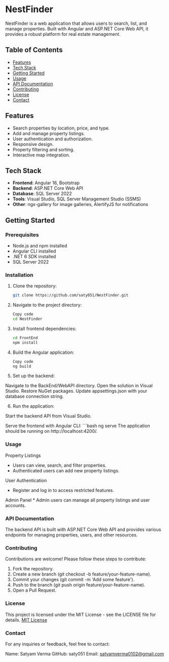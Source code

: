 # NestFinder

NestFinder is a web application that allows users to search, list, and manage properties. Built with Angular and ASP.NET Core Web API, it provides a robust platform for real estate management.

## Table of Contents

- [Features](#features)
- [Tech Stack](#tech-stack)
- [Getting Started](#getting-started)
- [Usage](#usage)
- [API Documentation](#api-documentation)
- [Contributing](#contributing)
- [License](#license)
- [Contact](#contact)

## Features

- Search properties by location, price, and type.
- Add and manage property listings.
- User authentication and authorization.
- Responsive design.
- Property filtering and sorting.
- Interactive map integration.

## Tech Stack

- **Frontend**: Angular 16, Bootstrap
- **Backend**: ASP.NET Core Web API
- **Database**: SQL Server 2022
- **Tools**: Visual Studio, SQL Server Management Studio (SSMS)
- **Other**: ngx-gallery for image galleries, AlertifyJS for notifications

## Getting Started

### Prerequisites

- Node.js and npm installed
- Angular CLI installed
- .NET 6 SDK installed
- SQL Server 2022

### Installation

1. Clone the repository:

    ```bash
   git clone https://github.com/saty051/NestFinder.git


2. Navigate to the project directory:

    ```bash
    Copy code
    cd NestFinder


3. Install frontend dependencies:

    ```bash
    cd FrontEnd
    npm install

4. Build the Angular application:

    ```bash
    Copy code
    ng build

5. Set up the backend:

Navigate to the BackEnd/WebAPI directory.
Open the solution in Visual Studio.
Restore NuGet packages.
Update appsettings.json with your database connection string.
   
6. Run the application:

Start the backend API from Visual Studio.

Serve the frontend with Angular CLI:
    ```bash
    ng serve
    The application should be running on http://localhost:4200/.
    


### Usage
Property Listings
   * Users can view, search, and filter properties.
   *  Authenticated users can add new property listings.

 User Authentication
   * Register and log in to access restricted features.

Admin Panel
    * Admin users can manage all property listings and user accounts.    


### API Documentation
The backend API is built with ASP.NET Core Web API and provides various endpoints for managing properties, users, and other resources.


### Contributing
Contributions are welcome! Please follow these steps to contribute:

1. Fork the repository.
2. Create a new branch (git checkout -b feature/your-feature-name).
3. Commit your changes (git commit -m 'Add some feature').
4. Push to the branch (git push origin feature/your-feature-name).
5. Open a Pull Request.


### License
This project is licensed under the MIT License - see the LICENSE file for details.
[MIT License](LICENSE)

### Contact
For any inquiries or feedback, feel free to contact:

Name: Satyam Verma
GitHub: saty051
Email: satyamverma0102@gmail.com

